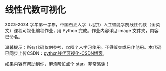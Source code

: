 # 线性代数可视化

2023-2024 学年第一学期，中国石油大学（北京）人工智能学院线性代数（全英文）课程可视化编程作业，用 Python 完成。作业内容详见 image 文件夹，内容已命名。

温馨提示：所有代码仅供参考，仅限个人学习使用。不得贩卖或另作他用。本代码已同步上传CSDN：[python线代可视化-CSDN博客](https://blog.csdn.net/qq_45651049/article/details/142366753)。

如果内容有帮助到你，麻烦帮忙点个 star。非常感谢！